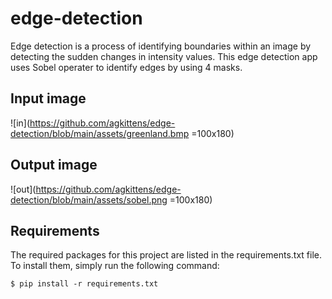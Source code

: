 # edge-detection
Edge detection is a process of identifying boundaries within an image by detecting the sudden changes in intensity values. This edge detection app uses Sobel operater to identify edges by using 4 masks.

## Input image
![in](https://github.com/agkittens/edge-detection/blob/main/assets/greenland.bmp =100x180)

## Output image
![out](https://github.com/agkittens/edge-detection/blob/main/assets/sobel.png =100x180)


## Requirements
The required packages for this project are listed in the requirements.txt file. To install them, simply run the following command:
```
$ pip install -r requirements.txt
```

